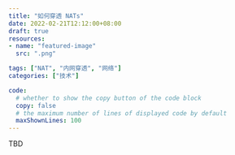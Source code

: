 ```yaml
---
title: "如何穿透 NATs"
date: 2022-02-21T12:12:00+08:00
draft: true
resources:
- name: "featured-image"
  src: ".png"

tags: ["NAT", "内网穿透", "网络"]
categories: ["技术"]

code:
  # whether to show the copy button of the code block
  copy: false
  # the maximum number of lines of displayed code by default
  maxShownLines: 100
---
```


TBD
